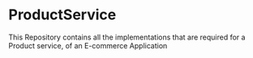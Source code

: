 # ProductService
This Repository contains all the implementations that are required for a Product service, of an E-commerce Application
